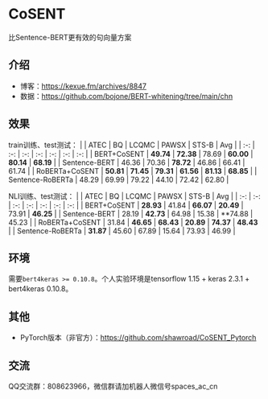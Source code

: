 # CoSENT
比Sentence-BERT更有效的句向量方案

## 介绍

- 博客：https://kexue.fm/archives/8847
- 数据：https://github.com/bojone/BERT-whitening/tree/main/chn

## 效果

train训练、test测试：
| | ATEC | BQ | LCQMC | PAWSX | STS-B | Avg |
| :-: | :-: | :-: | :-: | :-: | :-: | :-: |
| BERT+CoSENT | **49.74** | **72.38** | 78.69 | **60.00** | **80.14** | **68.19** |
| Sentence-BERT | 46.36 | 70.36 | **78.72** | 46.86 | 66.41 | 61.74 |
| RoBERTa+CoSENT | **50.81** | **71.45** | **79.31** | **61.56** | **81.13** | **68.85** |
| Sentence-RoBERTa | 48.29 | 69.99 | 79.22 | 44.10 | 72.42 | 62.80 |

NLI训练、test测试：
| | ATEC | BQ | LCQMC | PAWSX | STS-B | Avg |
| :-: | :-: | :-: | :-: | :-: | :-: | :-: |
| BERT+CoSENT | **28.93** | 41.84 | **66.07** | **20.49** | 73.91 | **46.25** |
| Sentence-BERT | 28.19 | **42.73** | 64.98 | 15.38 | **74.88 | 45.23 |
| RoBERTa+CoSENT | 31.84 | **46.65** | **68.43** | **20.89** | **74.37** | **48.43** |
| Sentence-RoBERTa | **31.87** | 45.60 | 67.89 | 15.64 | 73.93 | 46.99 |


## 环境

需要`bert4keras >= 0.10.8`。个人实验环境是tensorflow 1.15 + keras 2.3.1 + bert4keras 0.10.8。

## 其他

- PyTorch版本（非官方）：https://github.com/shawroad/CoSENT_Pytorch

## 交流
QQ交流群：808623966，微信群请加机器人微信号spaces_ac_cn

